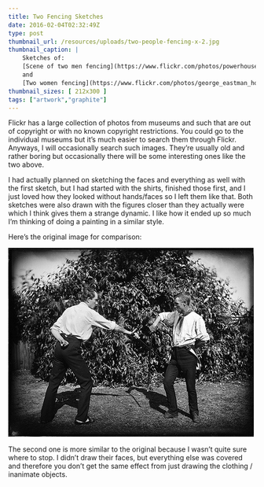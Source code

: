 ```yaml
---
title: Two Fencing Sketches
date: 2016-02-04T02:32:49Z
type: post
thumbnail_url: /resources/uploads/two-people-fencing-x-2.jpg
thumbnail_caption: |
    Sketches of:
    [Scene of two men fencing](https://www.flickr.com/photos/powerhouse_museum/3072383175)
    and
    [Two women fencing](https://www.flickr.com/photos/george_eastman_house/3334087942)
thumbnail_sizes: [ 212x300 ]
tags: ["artwork","graphite"]
---
```

Flickr has a large collection of photos from museums and such that are out of copyright or with no known copyright restrictions. You could go to the individual museums but it’s much easier to search them through Flickr. Anyways, I will occasionally search such images. They’re usually old and rather boring but occasionally there will be some interesting ones like the two above.

I had actually planned on sketching the faces and everything as well with the first sketch, but I had started with the shirts, finished those first, and I just loved how they looked without hands/faces so I left them like that. Both sketches were also drawn with the figures closer than they actually were which I think gives them a strange dynamic. I like how it ended up so much I’m thinking of doing a painting in a similar style.

Here’s the original image for comparison:

[![Two People Fencing](/resources/uploads/flickr-two-people-fencing.jpg)](https://flic.kr/p/5FuLtH)

The second one is more similar to the original because I wasn’t quite sure where to stop. I didn’t draw their faces, but everything else was covered and therefore you don’t get the same effect from just drawing the clothing / inanimate objects.
